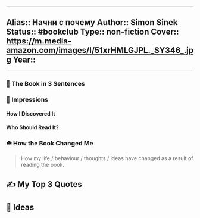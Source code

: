 
---
Alias:: Начни с почему
Author:: Simon Sinek
Status:: #bookclub 
Type:: non-fiction
Cover:: https://m.media-amazon.com/images/I/51xrHMLGJPL._SY346_.jpg
Year::
---

---

### 🚀 The Book in 3 Sentences

### 🎨 Impressions

#### How I Discovered It

#### Who Should Read It?

### ☘️ How the Book Changed Me

> How my life / behaviour / thoughts / ideas have changed as a result of reading the book.

## ✍️ My Top 3 Quotes

## 📒 Ideas